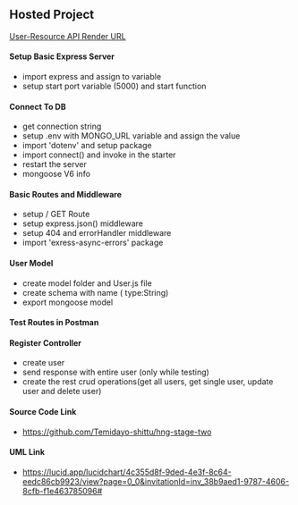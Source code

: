 ## Hosted Project

[User-Resource API Render URL](https://hng-stage-two-6ztw.onrender.com/)

#### Setup Basic Express Server

- import express and assign to variable
- setup start port variable (5000) and start function

#### Connect To DB

- get connection string
- setup .env with MONGO_URL variable and assign the value
- import 'dotenv' and setup package
- import connect() and invoke in the starter
- restart the server
- mongoose V6 info

#### Basic Routes and Middleware

- setup / GET Route
- setup express.json() middleware
- setup 404 and errorHandler middleware
- import 'exress-async-errors' package

#### User Model

- create model folder and User.js file
- create schema with name ( type:String)
- export mongoose model

#### Test Routes in Postman

#### Register Controller

- create user
- send response with entire user (only while testing)
- create the rest crud operations(get all users, get single user, update user and delete user)

#### Source Code Link

- https://github.com/Temidayo-shittu/hng-stage-two

#### UML Link

- https://lucid.app/lucidchart/4c355d8f-9ded-4e3f-8c64-eedc86cb9923/view?page=0_0&invitationId=inv_38b9aed1-9787-4606-8cfb-f1e463785096#

